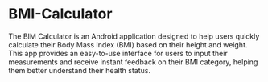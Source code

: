# BMI-Calculator
The BIM Calculator is an Android application designed to help users quickly calculate their Body Mass Index (BMI) based on their height and weight. This app provides an easy-to-use interface for users to input their measurements and receive instant feedback on their BMI category, helping them better understand their health status.
